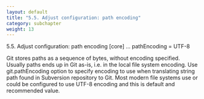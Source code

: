```yaml
---
layout: default
title: "5.5. Adjust configuration: path encoding"
category: subchapter
weight: 13
---
```

5.5. Adjust configuration: path encoding
[core]
...
pathEncoding = UTF-8

Git stores paths as a sequence of bytes, without encoding specified. Usually paths ends up in Git as-is, i.e. in the local file system encoding. Use git.pathEncoding option to specify encoding to use when translating string path found in Subversion repository to Git. Most modern file systems use or could be configured to use UTF-8 encoding and this is default and recommended value.
